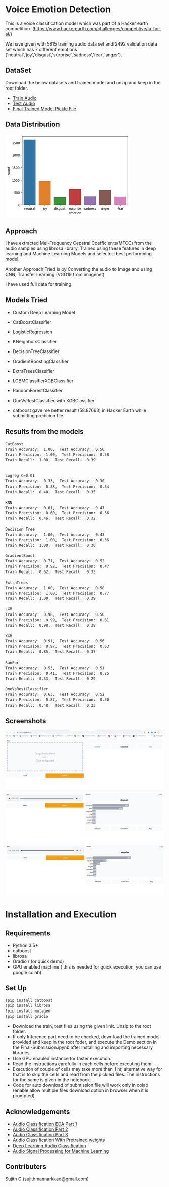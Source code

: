 
# Voice Emotion Detection

This is a voice classification model which was part of a Hacker earth competition.
(https://www.hackerearth.com/challenges/competitive/ia-for-ai/)

We have given with 5815 training audio data set and 2492 validation data set which has 7 different emotions ('neutral','joy','disgust','surprise','sadness','fear','anger').



## DataSet
 Download the below datasets and trained model and unzip and keep in the root folder.
 
- [Train Audio](https://drive.google.com/drive/folders/14bg5LJ45i79m09Y5PgtIPhpjbmcCplq2?usp=sharing)
- [Test Audio](https://drive.google.com/drive/folders/1vPsI74qC6baTBPMl6R6muRMkJlM4fD97?usp=sharing)
- [Final Trained Model Pickle File](https://drive.google.com/file/d/1zD3S6iKsj2Xf7WS2f5DDAC80jTp6Lme3/view?usp=sharing)

## Data Distribution

![App Screenshot](https://raw.githubusercontent.com/sujithmannarkkad/Voice-Emotion-Detection/main/data%20distribution.png)

## Approach

I have extracted Mel-Frequency Cepstral Coefficients(MFCC) from the audio samples using librosa library.
Trained using these features in deep learning and Machine Learning Models and selected best performning model.

Another Approach Tried is by Converting the audio to Image and using CNN, Transfer Learning (VGG19 from imagenet)

I have used full data for training.

## Models Tried
- Custom Deep Learning Model
- CatBoostClassifier
- LogisticRegression
- KNeighborsClassifier
- DecisionTreeClassifier
- GradientBoostingClassifier
- ExtraTreesClassifier
- LGBMClassifierXGBClassifier
- RandomForestClassifier
- OneVsRestClassifier with XGBClassifier


- catboost gave me better result (58.87663) in Hacker Earth while submitting predicion file.

## Results from the models
```bash
CatBoost
Train Accuracy:  1.00,  Test Accuracy:  0.56
Train Precision:  1.00,  Test Precision:  0.58
Train Recall:  1.00,  Test Recall:  0.39


Logreg C=0.01
Train Accuracy:  0.33,  Test Accuracy:  0.30
Train Precision:  0.38,  Test Precision:  0.34
Train Recall:  0.40,  Test Recall:  0.35

KNN
Train Accuracy:  0.61,  Test Accuracy:  0.47
Train Precision:  0.60,  Test Precision:  0.36
Train Recall:  0.46,  Test Recall:  0.32

Decision Tree
Train Accuracy:  1.00,  Test Accuracy:  0.43
Train Precision:  1.00,  Test Precision:  0.36
Train Recall:  1.00,  Test Recall:  0.36

GradientBoost
Train Accuracy:  0.71,  Test Accuracy:  0.52
Train Precision:  0.92,  Test Precision:  0.47
Train Recall:  0.62,  Test Recall:  0.33

ExtraTrees
Train Accuracy:  1.00,  Test Accuracy:  0.58
Train Precision:  1.00,  Test Precision:  0.77
Train Recall:  1.00,  Test Recall:  0.39

LGM
Train Accuracy:  0.98,  Test Accuracy:  0.56
Train Precision:  0.99,  Test Precision:  0.61
Train Recall:  0.98,  Test Recall:  0.38

XGB
Train Accuracy:  0.91,  Test Accuracy:  0.56
Train Precision:  0.97,  Test Precision:  0.63
Train Recall:  0.85,  Test Recall:  0.37

RanFor
Train Accuracy:  0.53,  Test Accuracy:  0.51
Train Precision:  0.41,  Test Precision:  0.25
Train Recall:  0.33,  Test Recall:  0.29

OneVsRestClassifier
Train Accuracy:  0.63,  Test Accuracy:  0.52
Train Precision:  0.87,  Test Precision:  0.50
Train Recall:  0.48,  Test Recall:  0.33
```

## Screenshots

![App Screenshot](https://raw.githubusercontent.com/sujithmannarkkad/Voice-Emotion-Detection/main/image1.png)
![App Screenshot](https://raw.githubusercontent.com/sujithmannarkkad/Voice-Emotion-Detection/main/prediction1.PNG)
![App Screenshot](https://raw.githubusercontent.com/sujithmannarkkad/Voice-Emotion-Detection/main/prediction2.png)

  
# Installation and Execution
## Requirements

- Python 3.5+
- catboost
- librosa
- Gradio ( for quick demo)
- GPU enabled machine ( this is needed for quick execution, you can use google colab)

## Set Up

```bash
!pip install catboost
!pip install librosa
!pip install mutagen
!pip install gradio
```

- Download the train, test files using the given link. Unzip to the root folder.
- If only Inference part need to be checked, download the trained model provided and keep in the root foder, and execute the Demo section in the Final-Submission.ipynb after installing and importing necessary libraries.
- Use GPU enabled instance for faster execution.
- Read the instructions carefully in each cells before executing them.
- Execution of couple of cells may take more than 1 hr, alternative way for that is to skip the cells and read from the pickled files. The instructions for the same is given in the notebook.
- Code for auto download of submission file will work only in colab (enable allow multiple files download option in browser when it is prompted). 
  
## Acknowledgements

 - [Audio Classification EDA Part 1](https://www.youtube.com/watch?v=mHPpCXqQd7Y)
 - [Audio Classification Part 2](https://www.youtube.com/watch?v=4F-cwOkMdTE&t=970s)
 - [Audio Classification Part 3](https://www.youtube.com/watch?v=uTFU7qThylE)
 - [Audio Classification With Pretrained weights](https://towardsdatascience.com/audio-classification-with-pre-trained-vgg-19-keras-bca55c2a0efe)
 - [Deep Learning Audio Classification](https://medium.com/analytics-vidhya/deep-learning-audio-classification-fcbed546a2dd)
 - [Audio Signal Processing for Machine Learning](https://www.youtube.com/playlist?list=PL-wATfeyAMNqIee7cH3q1bh4QJFAaeNv0)


## Contributers

Sujith G (sujithmannarkkad@gmail.com)

  
